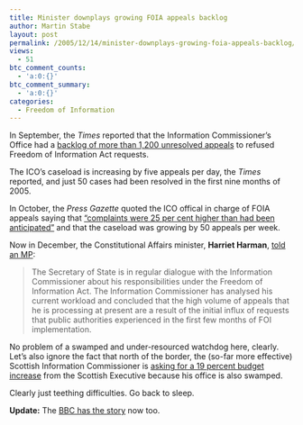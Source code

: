 ```yaml
---
title: Minister downplays growing FOIA appeals backlog
author: Martin Stabe
layout: post
permalink: /2005/12/14/minister-downplays-growing-foia-appeals-backlog/
views:
  - 51
btc_comment_counts:
  - 'a:0:{}'
btc_comment_summary:
  - 'a:0:{}'
categories:
  - Freedom of Information
---
```

In September, the *Times* reported that the Information Commissioner&rsquo;s Office had a [backlog of more than 1,200 unresolved appeals][1] to refused Freedom of Information Act requests.

The ICO&rsquo;s caseload is increasing by five appeals per day, the *Times* reported, and just 50 cases had been resolved in the first nine months of 2005. 

In October, the *Press Gazette* quoted the ICO offical in charge of FOIA appeals saying that [&ldquo;complaints were 25 per cent higher than had been anticipated&rdquo;][2] and that the caseload was growing by 50 appeals per week.

Now in December, the Constitutional Affairs minister, **Harriet Harman**, [told an MP][3]:

> The Secretary of State is in regular dialogue with the Information Commissioner about his responsibilities under the Freedom of Information Act. The Information Commissioner has analysed his current workload and concluded that the high volume of appeals that he is processing at present are a result of the initial influx of requests that public authorities experienced in the first few months of FOI implementation.

No problem of a swamped and under-resourced watchdog here, clearly. Let&rsquo;s also ignore the fact that north of the border, the (so-far more effective) Scottish Information Commissioner is [asking for a 19 percent budget increase][4] from the Scottish Executive because his office is also swamped.

Clearly just teething difficulties. Go back to sleep.

**Update:** The [BBC has the story][5] now too.

 [1]: http://www.timesonline.co.uk/article/0,,2-1804622,00.html
 [2]: http://www.pressgazette.co.uk/article/201005/commisioner_swapped_with
 [3]: http://www.theyworkforyou.com/wrans/?id=2005-12-12b.35802.h
 [4]: http://news.scotsman.com/politics.cfm?id=2235772005
 [5]: http://news.bbc.co.uk/1/hi/uk_politics/4533606.stm